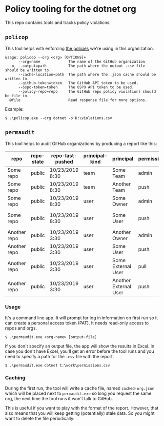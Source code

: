 # Policy tooling for the dotnet org 

This repo contains tools and tracks policy violations.

## `policop`

This tool helps with enforcing [the policies] we're using in this organization.

[the policies]: doc/README.md

```
usage: policop --org <org> [OPTIONS]+
      --org=name             The name of the GitHub organization
  -o, --output=path          The path where the output .csv file should be written to.
      --cache-location=path  The path where the .json cache should be written to.
      --github-token=token   The GitHub API token to be used.
      --ospo-token=token     The OSPO API token to be used.
      --policy-repo=repo     The GitHub repo policy violations should be file in.
  @file                      Read response file for more options.
```

Example:

```
$ .\policop.exe --org dotnet -o D:\violations.csv
```

## `permaudit`

This tool helps to audit GitHub organizations by producing a report like this:

| repo         | repo-state | repo-last-pushed | principal-kind | principal             | permission | via-team                   |
|--------------|------------|------------------|----------------|-----------------------|------------|----------------------------|
| Some repo    | public     | 10/23/2019 8:30  | team           | Some Team             | admin      | Some Team                  |
| Some repo    | public     | 10/23/2019 8:30  | team           | Another Team          | push       | Another Team               |
| Some repo    | public     | 10/23/2019 8:30  | user           | Some Owner            | admin      | (Owner)                    |
| Some repo    | public     | 10/23/2019 8:30  | user           | Some User             | push       | Some Team\Some Nested Team |
| Another repo | public     | 10/23/2019 3:30  | user           | Another Owner         | admin      | (Owner)                    |
| Another repo | public     | 10/23/2019 3:30  | user           | Some User             | push       | Some Team                  |
| Another repo | public     | 10/23/2019 3:30  | user           | Some External User    | pull       | (Collaborator)             |
| Another repo | public     | 10/23/2019 3:30  | user           | Another External User | push       | (Collaborator)             |

### Usage

It's a command line app. It will prompt for log in information on first run
so it can create a personal access token (PAT). It needs read-only access to
repos and orgs.

```
$ .\permaudit.exe <org-name> [output-file]
```

If you don't specify an output file, the app will show the results in Excel. In
case you don't have Excel, you'll get an error before the tool runs and you need
to specify a path for the `.csv` file with the report.

```
$ .\permaudit.exe dotnet C:\work\permissions.csv
```

### Caching

During the first run, the tool will write a cache file, named `cached-org.json`
which will be placed next to `permaudit.exe` so long you request
the same org, the next time the tool runs it won't talk to GitHub.

This is useful if you want to play with the format of the report. However, that
also means that you will keep getting (potentially) stale data. So you might
want to delete the file periodically.